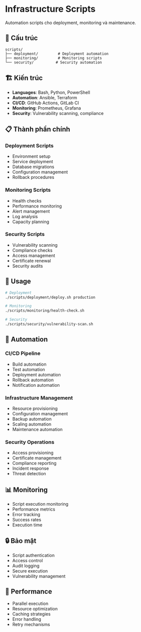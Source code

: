 # Infrastructure Scripts

Automation scripts cho deployment, monitoring và maintenance.

## 📁 Cấu trúc

```
scripts/
├── deployment/         # Deployment automation
├── monitoring/         # Monitoring scripts
└── security/          # Security automation
```

## 🏗️ Kiến trúc

- **Languages**: Bash, Python, PowerShell
- **Automation**: Ansible, Terraform
- **CI/CD**: GitHub Actions, GitLab CI
- **Monitoring**: Prometheus, Grafana
- **Security**: Vulnerability scanning, compliance

## 📋 Thành phần chính

### Deployment Scripts
- Environment setup
- Service deployment
- Database migrations
- Configuration management
- Rollback procedures

### Monitoring Scripts
- Health checks
- Performance monitoring
- Alert management
- Log analysis
- Capacity planning

### Security Scripts
- Vulnerability scanning
- Compliance checks
- Access management
- Certificate renewal
- Security audits

## 🚀 Usage

```bash
# Deployment
./scripts/deployment/deploy.sh production

# Monitoring
./scripts/monitoring/health-check.sh

# Security
./scripts/security/vulnerability-scan.sh
```

## 📡 Automation

### CI/CD Pipeline
- Build automation
- Test automation
- Deployment automation
- Rollback automation
- Notification automation

### Infrastructure Management
- Resource provisioning
- Configuration management
- Backup automation
- Scaling automation
- Maintenance automation

### Security Operations
- Access provisioning
- Certificate management
- Compliance reporting
- Incident response
- Threat detection

## 📊 Monitoring

- Script execution monitoring
- Performance metrics
- Error tracking
- Success rates
- Execution time

## 🔒 Bảo mật

- Script authentication
- Access control
- Audit logging
- Secure execution
- Vulnerability management

## 🚀 Performance

- Parallel execution
- Resource optimization
- Caching strategies
- Error handling
- Retry mechanisms
